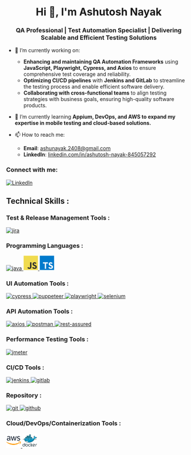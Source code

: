 <h1 align="center">Hi 👋, I'm Ashutosh Nayak</h1>
<h3 align="center">QA Professional | Test Automation Specialist | Delivering Scalable and Efficient Testing Solutions</h3>

- 🔭 I’m currently working on:
  - **Enhancing and maintaining QA Automation Frameworks** using **JavaScript, Playwright, Cypress, and Axios** to ensure comprehensive test coverage and reliability.
  - **Optimizing CI/CD pipelines** with **Jenkins and GitLab** to streamline the testing process and enable efficient software delivery.
  - **Collaborating with cross-functional teams** to align testing strategies with business goals, ensuring high-quality software products.

- 🌱 I’m currently learning **Appium, DevOps, and AWS to expand my expertise in mobile testing and cloud-based solutions.**

- 📫 How to reach me:
  - **Email**: ashunayak.2408@gmail.com
  - **LinkedIn**: [linkedin.com/in/ashutosh-nayak-845057292](https://linkedin.com/in/ashutosh-nayak-845057292)

<h3 align="left">Connect with me:</h3>
<p align="left">
  <a href="https://linkedin.com/in/ashutosh-nayak-845057292" target="_blank">
    <img src="https://www.vectorlogo.zone/logos/linkedin/linkedin-icon.svg" alt="LinkedIn" width="40" height="40"/>
  </a>
</p>

<h2 align="left">Technical Skills :</h3>

<h3 align="left">Test & Release Management Tools :</h3>
<p align="left">
  <!-- Jira Icon -->
  <a href="https://www.atlassian.com/software/jira" target="_blank" rel="noreferrer">
    <img src="https://www.vectorlogo.zone/logos/atlassian_jira/atlassian_jira-ar21.svg" alt="jira" width="40" height="40"/>
  </a>
</p>


<h3 align="left">Programming Languages :</h3>
<p align="left">
  <!-- Programming Languages -->
   <a href="https://www.oracle.com/java/" target="_blank" rel="noreferrer">
    <img src="https://www.vectorlogo.zone/logos/java/java-ar21.svg" alt="java" width="40" height="40"/>
  </a>
  
  <a href="https://developer.mozilla.org/en-US/docs/Web/JavaScript" target="_blank" rel="noreferrer">
    <img src="https://raw.githubusercontent.com/devicons/devicon/master/icons/javascript/javascript-original.svg" alt="javascript" width="40" height="40"/>
  </a>

  <a href="https://www.typescriptlang.org/" target="_blank" rel="noreferrer">
    <img src="https://raw.githubusercontent.com/devicons/devicon/master/icons/typescript/typescript-original.svg" alt="typescript" width="40" height="40"/>
  </a>

  <h3 align="left">UI Automation Tools :</h3>
  
  <!-- UI Automation Tools -->
  <a href="https://www.cypress.io" target="_blank" rel="noreferrer">
    <img src="https://raw.githubusercontent.com/simple-icons/simple-icons/6e46ec1fc23b60c8fd0d2f2ff46db82e16dbd75f/icons/cypress.svg" alt="cypress" width="40" height="40"/>
  </a>
  <a href="https://www.puppeteer.com" target="_blank" rel="noreferrer">
    <img src="https://www.vectorlogo.zone/logos/pptrdev/pptrdev-official.svg" alt="puppeteer" width="40" height="40"/>
  </a>
  <a href="https://playwright.dev" target="_blank" rel="noreferrer">
    <img src="https://seeklogo.com/images/P/playwright-logo-22FA8B9E63-seeklogo.com.png" alt="playwright" width="40" height="40"/>
  </a>
  <a href="https://www.selenium.dev" target="_blank" rel="noreferrer">
    <img src="https://raw.githubusercontent.com/detain/svg-logos/780f25886640cef088af994181646db2f6b1a3f8/svg/selenium-logo.svg" alt="selenium" width="40" height="40"/>
  </a>

  <h3 align="left">API Automation Tools :</h3>

  <!-- Backend Automation Tools -->
  <a href="https://axios-http.com" target="_blank" rel="noreferrer">
    <img src="https://github.com/detain/svg-logos/blob/master/svg/a/axios.svg" alt="axios" width="40" height="40"/>
  </a>
  <a href="https://postman.com" target="_blank" rel="noreferrer">
    <img src="https://www.vectorlogo.zone/logos/getpostman/getpostman-icon.svg" alt="postman" width="40" height="40"/>
  </a>
    <a href="https://rest-assured.io/" target="_blank" rel="noreferrer">
    <img src="https://github.com/rest-assured/rest-assured.github.io/blob/master/img/logo-transparent.png" alt="rest-assured" width="40" height="40"/>
  </a>

  <h3 align="left">Performance Testing Tools :</h3>
  
  <!-- Performance Testing Tools -->
  <!-- JMeter (Add if you are using it for performance testing) -->

  <!-- Performance Testing Tools -->
  <a href="https://jmeter.apache.org/" target="_blank" rel="noreferrer">
    <img src="https://jmeter.apache.org/images/jmeter.png" alt="jmeter" width="40" height="40"/>
  </a>

  <h3 align="left">CI/CD Tools :</h3>
  <!-- CI/CD Tools -->
  <a href="https://www.jenkins.io" target="_blank" rel="noreferrer">
    <img src="https://www.vectorlogo.zone/logos/jenkins/jenkins-icon.svg" alt="jenkins" width="40" height="40"/>
  </a>
  <a href="https://gitlab.com" target="_blank" rel="noreferrer">
    <img src="https://www.vectorlogo.zone/logos/gitlab/gitlab-icon.svg" alt="gitlab" width="40" height="40"/>
  </a>

  <h3 align="left">Repository :</h3>
  <!-- Repository Tools -->
  <a href="https://git-scm.com/" target="_blank" rel="noreferrer">
    <img src="https://www.vectorlogo.zone/logos/git-scm/git-scm-icon.svg" alt="git" width="40" height="40"/>
  </a>
  <a href="https://github.com" target="_blank" rel="noreferrer">
    <img src="https://www.vectorlogo.zone/logos/github/github-ar21.svg" alt="github" width="40" height="40"/>
  </a>

  <h3 align="left">Cloud/DevOps/Containerization Tools :</h3>
  <!-- Cloud/DevOps/Containerization Tools -->
  <a href="https://aws.amazon.com" target="_blank" rel="noreferrer">
    <img src="https://raw.githubusercontent.com/devicons/devicon/master/icons/amazonwebservices/amazonwebservices-original-wordmark.svg" alt="aws" width="40" height="40"/>
  </a>
  <a href="https://www.docker.com/" target="_blank" rel="noreferrer">
    <img src="https://raw.githubusercontent.com/devicons/devicon/master/icons/docker/docker-original-wordmark.svg" alt="docker" width="40" height="40"/>
  </a>
  
</p>
